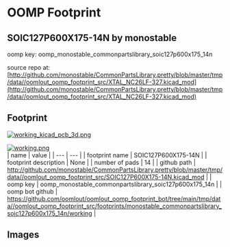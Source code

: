 # OOMP Footprint  
## SOIC127P600X175-14N  by monostable  
  
oomp key: oomp_monostable_commonpartslibrary_soic127p600x175_14n  
  
source repo at: [http://github.com/monostable/CommonPartsLibrary.pretty/blob/master/tmp/data//oomlout_oomp_footprint_src/XTAL_NC26LF-327.kicad_mod](http://github.com/monostable/CommonPartsLibrary.pretty/blob/master/tmp/data//oomlout_oomp_footprint_src/XTAL_NC26LF-327.kicad_mod)  
## Footprint  
  
[![working_kicad_pcb_3d.png](working_kicad_pcb_3d_600.png)](working_kicad_pcb_3d.png)  
  
[![working.png](working_600.png)](working.png)  
| name | value | 
| --- | --- | 
| footprint name | SOIC127P600X175-14N | 
| footprint description | None | 
| number of pads | 14 | 
| github path | http://github.com/monostable/CommonPartsLibrary.pretty/blob/master/tmp/data//oomlout_oomp_footprint_src/SOIC127P600X175-14N.kicad_mod | 
| oomp key | oomp_monostable_commonpartslibrary_soic127p600x175_14n | 
| oomp bot github | https://github.com/oomlout/oomlout_oomp_footprint_bot/tree/main/tmp/data//oomlout_oomp_footprint_src/footprints/monostable_commonpartslibrary_soic127p600x175_14n/working | 
## Images  
